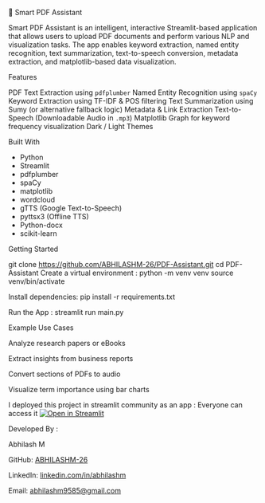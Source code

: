  📄 Smart PDF Assistant

Smart PDF Assistant is an intelligent, interactive Streamlit-based application that allows users to upload PDF documents and perform various NLP and visualization tasks. 
The app enables keyword extraction, named entity recognition, text summarization, text-to-speech conversion, metadata extraction, and matplotlib-based data visualization.

 Features

PDF Text Extraction using `pdfplumber`
Named Entity Recognition using `spaCy`
Keyword Extraction using TF-IDF & POS filtering
Text Summarization using Sumy (or alternative fallback logic)
Metadata & Link Extraction
Text-to-Speech (Downloadable Audio in `.mp3`)
Matplotlib Graph for keyword frequency visualization
Dark / Light Themes

 Built With

- Python
- Streamlit
- pdfplumber
- spaCy
- matplotlib
- wordcloud
- gTTS (Google Text-to-Speech)
- pyttsx3 (Offline TTS)
- Python-docx
- scikit-learn

Getting Started

git clone https://github.com/ABHILASHM-26/PDF-Assistant.git
cd PDF-Assistant
Create a virtual environment :
python -m venv venv
source venv/bin/activate 

Install dependencies:
  pip install -r requirements.txt
  
Run the App :
  streamlit run main.py

 Example Use Cases

Analyze research papers or eBooks

Extract insights from business reports

Convert sections of PDFs to audio

Visualize term importance using bar charts

I deployed this project in streamlit community as an app :
  Everyone can access it [![Open in Streamlit](https://static.streamlit.io/badges/streamlit_badge_black_white.svg)](https://smart-pdf-assistant-abhilashm.streamlit.app/)

Developed By :

Abhilash M

GitHub: [ABHILASHM-26](https://github.com/ABHILASHM-26)

LinkedIn: [linkedin.com/in/abhilashm](https://www.linkedin.com/in/abhilashmellacheruvu/)

Email: abhilashm9585@gmail.com
